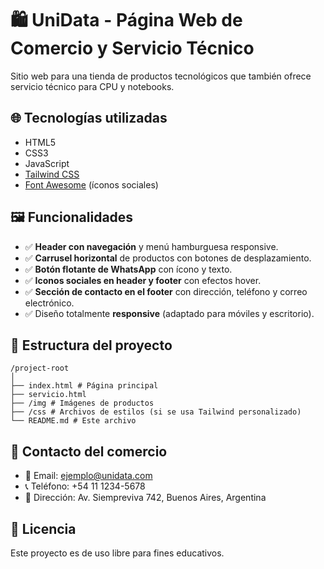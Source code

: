 # 🛍️ UniData - Página Web de Comercio y Servicio Técnico

Sitio web para una tienda de productos tecnológicos que también ofrece servicio técnico para CPU y notebooks.

## 🌐 Tecnologías utilizadas

- HTML5
- CSS3
- JavaScript
- [Tailwind CSS](https://tailwindcss.com/)
- [Font Awesome](https://fontawesome.com/) (íconos sociales)

## 🖼️ Funcionalidades

- ✅ **Header con navegación** y menú hamburguesa responsive.
- ✅ **Carrusel horizontal** de productos con botones de desplazamiento.
- ✅ **Botón flotante de WhatsApp** con ícono y texto.
- ✅ **Iconos sociales en header y footer** con efectos hover.
- ✅ **Sección de contacto en el footer** con dirección, teléfono y correo electrónico.
- ✅ Diseño totalmente **responsive** (adaptado para móviles y escritorio).

## 📂 Estructura del proyecto
```
/project-root
│
├── index.html # Página principal
├── servicio.html 
├── /img # Imágenes de productos
├── /css # Archivos de estilos (si se usa Tailwind personalizado)
└── README.md # Este archivo
```

## 📱 Contacto del comercio

- 📧 Email: ejemplo@unidata.com
- 📞 Teléfono: +54 11 1234-5678
- 📍 Dirección: Av. Siempreviva 742, Buenos Aires, Argentina

## 📄 Licencia
Este proyecto es de uso libre para fines educativos.

